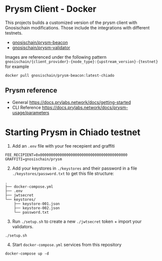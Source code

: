 # Prysm Client - Docker

This projects builds a customized version of the prysm client with Gnosischain modifications. Those include the integrations with different testnets.

- [gnosischain/prysm-beacon](https://hub.docker.com/repository/docker/gnosischain/prysm-beacon)
- [gnosischain/prysm-validator](https://hub.docker.com/repository/docker/gnosischain/prysm-validator)

Images are referenced under the following pattern `gnosischain/{client_provider}-{node_type}:{upstream_version}-{testnet}` for example

```
docker pull gnosischain/prysm-beacon:latest-chiado
```

## Prysm reference

- General https://docs.prylabs.network/docs/getting-started
- CLI Reference https://docs.prylabs.network/docs/prysm-usage/parameters

# Starting Prysm in Chiado testnet

1. Add an `.env` file with your fee recepient and graffiti

```
FEE_RECIPIENT=0x0000000000000000000000000000000000000000
GRAFFITI=gnosischain/prysm
```

2. Add your keystores in `./keystores` and their password in a file `./keystores/password.txt` to get this file structure:

```
.
├── docker-compose.yml
├── .env
├── jwtsecret
└── keystores/
    ├── keystore-001.json
    ├── keystore-002.json
    └── password.txt
```

3. Run `./setup.sh` to create a new `./jwtsecret` token + import your validators.

```
./setup.sh
```

4. Start `docker-compose.yml` services from this repository

```
docker-compose up -d
```
